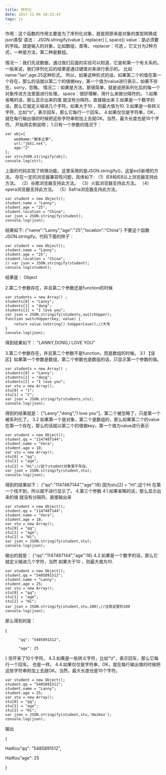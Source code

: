 ```yaml
---
title: 序列化
date: 2017-11-06 10:33:43
tags: js
---
```

作用：这个函数的作用主要是为了序列化对象，就是把原来是对象的类型转换成json类型
语法： JSON.stringify(value [, replacer] [, space]) 
value：是必须要的字段。就是输入的对象，比如数组，类等。 
replacer：可选 。它又分为2种方式，一种是方法，第二种是数组。

<!-- more -->
 
情况一：我们先说数据，通过我们后面的实验可以知道，它是和第一个有关系的。一般来说，我们序列化后的结果是通过键值对来进行表示的。 
比如name:"lan",age:25这种形式。 
所以，如果这种形式的话，如果第二个的值在第一个存在，那么的话就以第二个的值做key，第一个值为value进行表示，如果不存在，sorry，忽略。 
情况二：如果是方法，那很简单，就是说把系列化后的每一个对象传进方法里面进行处理。 
space：很好理解，用什么来做分隔符的。 
1.如果省略的话，那么显示出来的值 就没有分隔符。直接输出来 
2.如果是一个数字的话，那么它就定义缩进几个字符，如果大于10 ，则最大值为10. 
3.如果是一些转义字符，比如“\t”，表示回车，那么它每行一个回车。 
4.如果仅仅是字符串，OK，就在每行输出值的时候把这些字符串附加上去就OK。当然，最大长度也是10个字符。 
开始用实例说明； 
1.只有一个参数的情况下：

    var obj={
        webName:"脚本之家",
        url:"jb51.net",
        age:"2"
    };
    var str=JSON.stringify(obj);
    console.log(str);

上面的代码实现了转换功能，这里采用的是JSON.stringify()，这是es5新增的方法。
存在一定的浏览器兼容性问题，具体如下:
（1）IE8和IE8以上浏览器支持此方法。
（2）谷歌浏览器支持此方法。
（3）火狐浏览器支持此方法。
（4）opera浏览器支持此方法。
（5）Safria浏览器支持此方法。

    var student = new Object();
    student.name = "Lanny";
    student.age = "25";
    student.location = "China";
    var json = JSON.stringify(student);
    console.log(json);

结果如下: {"name":"Lanny","age":"25","location":"China"}
不要这个函数JSON.stringify。代码下面的样子：

    var student = new Object();
    student.name = "Lanny";
    student.age = "25";
    student.location = "China";
    // var json = JSON.stringify(student);
    console.log(student);

结果是： Object

2.第二个参数存在，并且第二个参数还是function的时候 
    
    var students = new Array() ;
    students[0] = "Lanny";
    students[1] = "dong";
    students[2] = "I love you";
    var json = JSON.stringify(students,switchUpper);
    function switchUpper(key, value) {
        return value.toString().toUpperCase();//大写
    }
    console.log(json);

得到结果如下： "LANNY,DONG,I LOVE YOU"

3.第二个参数存在，并且第二个参数不是function，而是数组的时候。 
3.1 【误区】如果第一个参数是数组，第二个参数也是数组的话，只显示第一个参数的值。 

    var students = new Array() ;
    students[0] = "Lanny";
    students[1] = "dong";
    students[2] = "I love you";
    var stu = new Array();
    stu[0] = "1";
    stu[1] = "2";
    var json = JSON.stringify(students,stu);
    console.log(json);

得到的结果就是： ["Lanny","dong","I love you"]，第二个被忽略了，只是第一个被系列化了。 
3.2 如果第一个是对象，第二个是数组的，那么如果第二个的value在第一个存在，那么的话就以第二个的值做key，第一个值为value进行表示

    var student = new Object();
    student.qq = "1147487144";
    student.name = "Vera";
    student.age = 18;
    var stu = new Array();
    stu[0] = "qq";
    stu[1] = "age";
    stu[2] = "Hi";//这个student对象里不存在。
    var json = JSON.stringify(student,stu);
    console.log(json);

得到的结果如下： {"qq":"1147487144","age":18}
因为stu[2] = "Hi";这个Hi 在第一个找不到，所以就不进行显示了。 
4.第三个参数 
4.1.如果省略的话，那么显示出来的值 就没有分隔符。直接输出来 

    var student = new Object();
    student.qq = "1147487144";
    student.name = "Vera";
    student.age = 18;
    var stu = new Array();
    stu[0] = "qq";
    stu[1] = "age";
    stu[2] = "Hi";
    var json = JSON.stringify(student,stu);
    console.log(json);

输出的就是： {"qq":"1147487144","age":18}
4.2.如果是一个数字的话，那么它就定义缩进几个字符，当然 如果大于10 ，则最大值为10. 

    var student = new Object();
    student.qq = "5485891512";
    student.name = "Lanny";
    student.age = 25;
    var stu = new Array();
    stu[0] = "qq";
    stu[1] = "age";
    stu[2] = "Hi";
    var json = JSON.stringify(student,stu,100);//注意这里的100
    console.log(json);

那么得到的是： 

{

          "qq": "5485891512",

          "age": 25

}
空开来了10个字符。 
4.3.如果是一些转义字符，比如“\t”，表示回车，那么它每行一个回车。 也是一样。 
4.4.如果仅仅是字符串，OK，就在每行输出值的时候把这些字符串附加上去就OK。当然，最大长度也是10个字符。 

    var student = new Object();
    student.qq = "5485891512";
    student.name = "Lanny";
    student.age = 25;
    var stu = new Array();
    stu[0] = "qq";
    stu[1] = "age";
    stu[2] = "Hi";
    var json = JSON.stringify(student,stu,'HaiKou');
    console.log(json);

输出

{

HaiKou"qq": "5485891512",

HaiKou"age": 25

}
